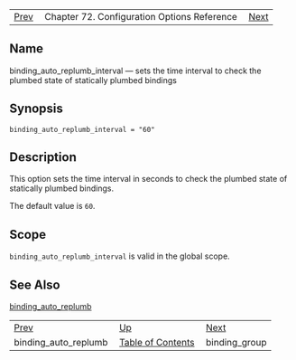 |     |     |     |
| --- | --- | --- |
| [Prev](conf.ref.binding_auto_replumb)  | Chapter 72. Configuration Options Reference |  [Next](conf.ref.binding_group) |

<a name="conf.ref.binding_auto_replumb_interval"></a>
## Name

binding_auto_replumb_interval — sets the time interval to check the plumbed state of statically plumbed bindings

## Synopsis

`binding_auto_replumb_interval = "60"`

<a name="idp23629488"></a>
## Description

This option sets the time interval in seconds to check the plumbed state of statically plumbed bindings.

The default value is `60`.

<a name="idp23632304"></a>
## Scope

`binding_auto_replumb_interval` is valid in the global scope.

<a name="idp23634576"></a>
## See Also

[binding_auto_replumb](conf.ref.binding_auto_replumb "binding_auto_replumb")

|     |     |     |
| --- | --- | --- |
| [Prev](conf.ref.binding_auto_replumb)  | [Up](config.options.ref) |  [Next](conf.ref.binding_group) |
| binding_auto_replumb  | [Table of Contents](index) |  binding_group |


